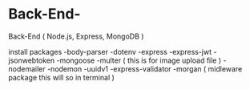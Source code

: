# Back-End-
Back-End ( Node.js, Express, MongoDB )

install packages
-body-parser
-dotenv
-express
-express-jwt
-jsonwebtoken
-mongoose
-multer ( this is for image upload file )
-nodemailer
-nodemon
-uuidv1
-express-validator
-morgan ( midleware package this will so in terminal )
